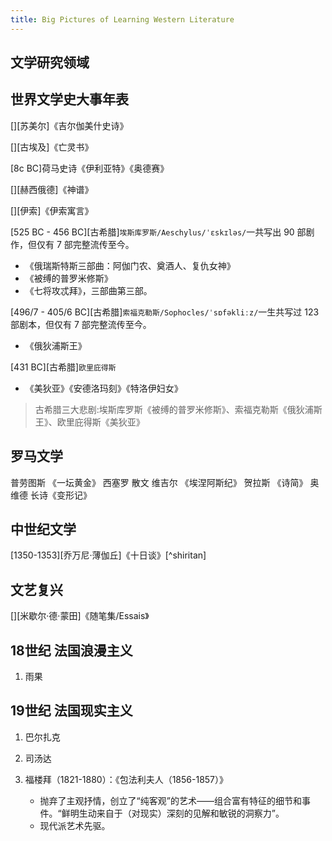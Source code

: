 ```yaml
---
title: Big Pictures of Learning Western Literature
---
```


## 文学研究领域

## 世界文学史大事年表

[][苏美尔]《吉尔伽美什史诗》

[][古埃及]《亡灵书》


[8c BC]荷马史诗《伊利亚特》《奥德赛》

[][赫西俄德]《神谱》

[][伊索]《伊索寓言》

[525 BC - 456 BC][古希腊]`埃斯库罗斯/Aeschylus/ˈɛskɪləs/`一共写出 90 部剧作，但仅有 7 部完整流传至今。
  - 《俄瑞斯特斯三部曲：阿伽门农、奠酒人、复仇女神》
  - 《被缚的普罗米修斯》
  - 《七将攻忒拜》，三部曲第三部。

[496/7 - 405/6 BC][古希腊]`索福克勒斯/Sophocles/ˈsɒfəkliːz/`一生共写过 123 部剧本，但仅有 7 部完整流传至今。
  - 《俄狄浦斯王》

[431 BC][古希腊]`欧里庇得斯`
  - 《美狄亚》《安德洛玛刻》《特洛伊妇女》


> 古希腊三大悲剧:埃斯库罗斯《被缚的普罗米修斯》、索福克勒斯《俄狄浦斯王》、欧里庇得斯《美狄亚》

## 罗马文学

普劳图斯 《一坛黄金》
西塞罗 散文
维吉尔 《埃涅阿斯纪》
贺拉斯 《诗简》
奥维德 长诗《变形记》

## 中世纪文学

[1350-1353][乔万尼·薄伽丘]《十日谈》[^shiritan]

## 文艺复兴

[][米歇尔·德·蒙田]《随笔集/Essais》

## 18世纪 法国浪漫主义

1. 雨果

## 19世纪 法国现实主义

1. 巴尔扎克

2. 司汤达

3. 福楼拜（1821-1880）：《包法利夫人（1856-1857）》
   - 抛弃了主观抒情，创立了“纯客观”的艺术——组合富有特征的细节和事件。“鲜明生动来自于（对现实）深刻的见解和敏锐的洞察力”。
   - 现代派艺术先驱。